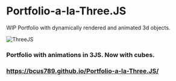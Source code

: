 # Portfolio-a-la-Three.JS

WIP Portfolio with dynamically rendered and animated 3d objects.

![ThreeJS](https://user-images.githubusercontent.com/47612529/70869489-4be6b400-1f40-11ea-8558-5bebc6ba78f3.PNG)




### Portfolio with animations in 3JS. Now with cubes. 
### https://bcus789.github.io/Portfolio-a-la-Three.JS/


